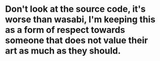# Don't look at the source code, it's worse than wasabi, I'm keeping this as a form of respect towards someone that does not value their art as much as they should.
